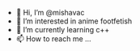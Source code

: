 - 👋 Hi, I’m @mishavac
- 👀 I’m interested in anime footfetish
- 🌱 I’m currently learning c++
- 📫 How to reach me ...

<!---
mishavac/mishavac is a ✨ special ✨ repository because its `README.md` (this file) appears on your GitHub profile.
You can click the Preview link to take a look at your changes.
--->
